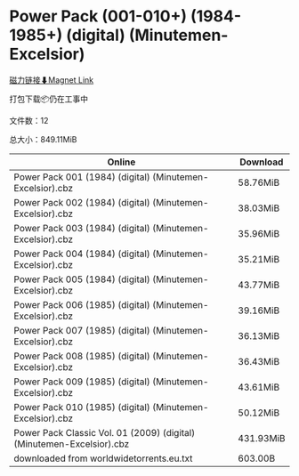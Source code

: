 # Power Pack (001-010+) (1984-1985+) (digital) (Minutemen-Excelsior)

[磁力链接⬇Magnet Link](magnet:?xt=urn:btih:ddc2d0ca69599ad45f70e48ce70ba39c247e9d5c&dn=Power%20Pack%20%28001-010%2B%29%20%281984-1985%2B%29%20%28digital%29%20%28Minutemen-Excelsior%29)

打包下载📦仍在工事中

文件数：12

总大小：849.11MiB

Online | Download
--- | ---
Power Pack 001 (1984) (digital) (Minutemen-Excelsior).cbz | 58.76MiB
Power Pack 002 (1984) (digital) (Minutemen-Excelsior).cbz | 38.03MiB
Power Pack 003 (1984) (digital) (Minutemen-Excelsior).cbz | 35.96MiB
Power Pack 004 (1984) (digital) (Minutemen-Excelsior).cbz | 35.21MiB
Power Pack 005 (1984) (digital) (Minutemen-Excelsior).cbz | 43.77MiB
Power Pack 006 (1985) (digital) (Minutemen-Excelsior).cbz | 39.16MiB
Power Pack 007 (1985) (digital) (Minutemen-Excelsior).cbz | 36.13MiB
Power Pack 008 (1985) (digital) (Minutemen-Excelsior).cbz | 36.43MiB
Power Pack 009 (1985) (digital) (Minutemen-Excelsior).cbz | 43.61MiB
Power Pack 010 (1985) (digital) (Minutemen-Excelsior).cbz | 50.12MiB
Power Pack Classic Vol. 01 (2009) (digital) (Minutemen-Excelsior).cbz | 431.93MiB
downloaded from worldwidetorrents.eu.txt | 603.00B